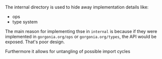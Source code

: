 The internal directory is used to hide away implementation details like:

* ops
* type system

The main reason for implementing thse in `internal` is because if they were implemented in `gorgonia.org/ops` or `gorgonia.org/types`, the API would be exposed. That's poor design.

Furthermore it allows for untangling of possible import cycles
